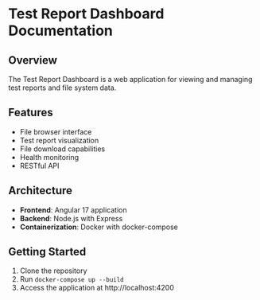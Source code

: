 # Test Report Dashboard Documentation

## Overview
The Test Report Dashboard is a web application for viewing and managing test reports and file system data.

## Features
- File browser interface
- Test report visualization
- File download capabilities
- Health monitoring
- RESTful API

## Architecture
- **Frontend**: Angular 17 application
- **Backend**: Node.js with Express
- **Containerization**: Docker with docker-compose

## Getting Started
1. Clone the repository
2. Run `docker-compose up --build`
3. Access the application at http://localhost:4200
